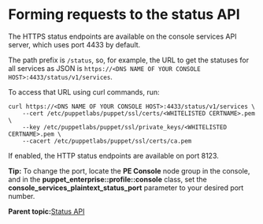 # Forming requests to the status API

The HTTPS status endpoints are available on the console services API server, which uses port 4433 by default.

The path prefix is `/status`, so, for example, the URL to get the statuses for all services as JSON is `https://<DNS NAME OF YOUR CONSOLE HOST>:4433/status/v1/services`.

To access that URL using curl commands, run:

```
curl https://<DNS NAME OF YOUR CONSOLE HOST>:4433/status/v1/services \
    --cert /etc/puppetlabs/puppet/ssl/certs/<WHITELISTED CERTNAME>.pem \
    --key /etc/puppetlabs/puppet/ssl/private_keys/<WHITELISTED CERTNAME>.pem \
    --cacert /etc/puppetlabs/puppet/ssl/certs/ca.pem
```

If enabled, the HTTP status endpoints are available on port 8123.

**Tip:** To change the port, locate the **PE Console** node group in the console, and in the **puppet\_enterprise::profile::console** class, set the **console\_services\_plaintext\_status\_port** parameter to your desired port number.

**Parent topic:**[Status API](status_api.md)

